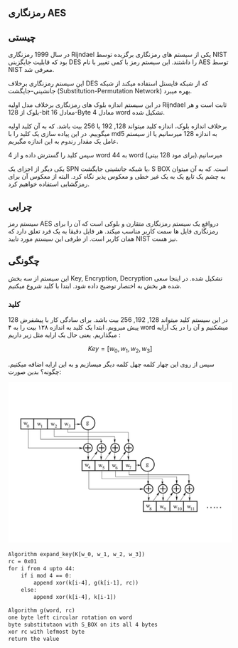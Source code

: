 ## رمزنگاری AES
## چیستی
در سال 1999  رمزنگاری  Rijndael یکی از سیستم های رمزنگاری برگزیده توسط NIST بود که قابلیت جایگزینی DES را داشتند. این سیستم رمز با کمی تغییر با نام AES توسط NIST معرفی  شد. 

این سیستم رمزنگاری برخلاف DES که از شبکه فایستل استفاده میکند از شبکه جانشینی-جایگشت (Substitution-Permutation Network) بهره میبرد.

در این سیستم اندازه بلوک های رمزنگاری برخلاف مدل اولیه Rijndael ثابت است و هر بلوک از 128-bit معادل  16-Byte معادل  4 word تشکیل شده.


برخلاف اندازه بلوک، اندازه کلید میتواند 128, 192 یا 256 بیت باشد. که به آن کلید اولیه میگوییم. در این پیاده سازی یک کلید را با md5 به اندازه 128 میرسانیم یا از سیستم عامل یک مقدار رندوم به این اندازه مگیریم.

سپس کلید را گسترش داده و از 4 word به 44 word میرسانیم.(برای مود 128 بیتی)

یکی دیگر از اجزای یک SPN یا شبکه جانشینی جایگشت، S BOX است. که به آن میتوان به چشم یک تابع یک به یک غیر خطی و معکوس پذیر نگاه کرد. البته از معکوس آن برای رمزگشایی استفاده خواهیم کرد.


## چرایی
سیستم رمز AES درواقع یک سیستم رمزنگاری متقارن و بلوکی است که آن را برای رمزنگاری فایل ها سمت کاربر مناسب میکند.  هر فایل دقیقا به یک فرد تعلق دارد که همان کاربر است. از طرفی این سیستم مورد تایید NIST نیز هست.

## چگونگی

این سیستم از سه بخش Key, Encryption, Decryption تشکیل شده. در اینجا سعی شده هر بخش به اختصار توضیح داده شود. ابتدا با کلید شروع میکنیم.
### کلید
در این سیستم کلید میتواند 128, 192, 256 بیت باشد. برای سادگی کار با پیشفرض 128 پیش میرویم.
ابتدا یک کلید به اندازه ۱۲۸ بیت را به ۴ word میشکنیم  و آن را در یک آرایه میگذاریم. یعنی حال یک ارایه مثل زیر داریم :

$$
Key=[w_0, w_1, w_2, w_3]
$$

سپس از روی این چهار کلمه چهل کلمه دیگر میسازیم و به این ارایه اضافه میکنیم. چگونه؟ بدین صورت:

![Key sc](./key.png)

```
Algorithm expand_key(K[w_0, w_1, w_2, w_3])
rc = 0x01
for i from 4 upto 44:
	if i mod 4 == 0:
		append xor(k[i-4], g(k[i-1], rc)) 
	else:
		append xor(k[i-4], k[i-1])
```

```
Algorithm g(word, rc)
one byte left circular rotation on word
byte substitutaon with S_BOX on its all 4 bytes
xor rc with lefmost byte
return the value 
```

